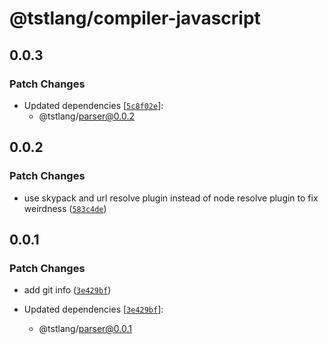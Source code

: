 # @tstlang/compiler-javascript

## 0.0.3

### Patch Changes

-   Updated dependencies [[`5c8f02e`](https://github.com/ghostdevv/tst/commit/5c8f02ebac7d655ab771d1bf19f995c26cb9f29f)]:
    -   @tstlang/parser@0.0.2

## 0.0.2

### Patch Changes

-   use skypack and url resolve plugin instead of node resolve plugin to fix weirdness ([`583c4de`](https://github.com/ghostdevv/tst/commit/583c4de2d468c929d5d7d9dafa8eef2064568d0e))

## 0.0.1

### Patch Changes

-   add git info ([`3e429bf`](https://github.com/ghostdevv/tst/commit/3e429bf60a5688cf05579e0defea38cdde22cfd2))

-   Updated dependencies [[`3e429bf`](https://github.com/ghostdevv/tst/commit/3e429bf60a5688cf05579e0defea38cdde22cfd2)]:
    -   @tstlang/parser@0.0.1
